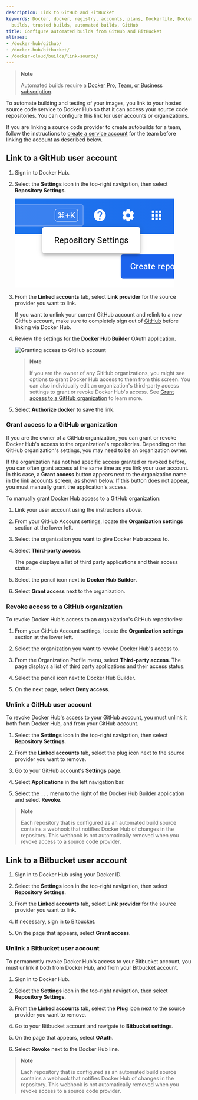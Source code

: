 ```yaml
---
description: Link to GitHub and BitBucket
keywords: Docker, docker, registry, accounts, plans, Dockerfile, Docker Hub, trusted,
  builds, trusted builds, automated builds, GitHub
title: Configure automated builds from GitHub and BitBucket
aliases:
- /docker-hub/github/
- /docker-hub/bitbucket/
- /docker-cloud/builds/link-source/
---
```


> **Note**
>
> Automated builds require a
> [Docker Pro, Team, or Business subscription](../../subscription/index.md).

To automate building and testing of your images, you link to your hosted source
code service to Docker Hub so that it can access your source code
repositories. You can configure this link for user accounts or
organizations.

If you are linking a source code provider to create autobuilds for a team, follow the instructions to [create a service account](index.md#service-users-for-team-autobuilds) for the team before linking the account as described below.

## Link to a GitHub user account

1. Sign in to Docker Hub.

2. Select the **Settings** icon in the top-right navigation, then select **Repository Settings**.

    ![Repository settings menu](../images/docker-hub-repo-settings-menu.png)


3. From the **Linked accounts** tab, select **Link provider** for the source provider you want to link.

    If you want to unlink your current GitHub account and relink to a new GitHub account, make sure to completely sign out of [GitHub](https://github.com/) before linking via Docker Hub.


4. Review the settings for the **Docker Hub Builder** OAuth application.

    ![Granting access to GitHub account](images/authorize-builder.png)

    >**Note**
    >
    > If you are the owner of any GitHub organizations, you might see
    options to grant Docker Hub access to them from this screen. You can also
    individually edit an organization's third-party access settings to grant or
    revoke Docker Hub's access. See
    [Grant access to a GitHub organization](link-source.md#grant-access-to-a-github-organization)
    to learn more.

5. Select **Authorize docker** to save the link.

### Grant access to a GitHub organization

If you are the owner of a GitHub organization, you can grant or revoke Docker
Hub's access to the organization's repositories. Depending on the GitHub
organization's settings, you may need to be an organization owner.

If the organization has not had specific access granted or revoked before, you
can often grant access at the same time as you link your user account. In this
case, a **Grant access** button appears next to the organization name in the
link accounts screen, as shown below. If this button does not appear, you must
manually grant the application's access.

To manually grant Docker Hub access to a GitHub organization:

1. Link your user account using the instructions above.

2. From your GitHub Account settings, locate the **Organization settings**
section at the lower left.

3. Select the organization you want to give Docker Hub access to.

4. Select **Third-party access**.

    The page displays a list of third party applications and their access
    status.

5. Select the pencil icon next to **Docker Hub Builder**.

6. Select **Grant access** next to the organization.

### Revoke access to a GitHub organization

To revoke Docker Hub's access to an organization's GitHub repositories:

1. From your GitHub Account settings, locate the **Organization settings** section at the lower left.

2. Select the organization you want to revoke Docker Hub's access to.

3. From the Organization Profile menu, select **Third-party access**.
    The page displays a list of third party applications and their access status.

4. Select the pencil icon next to Docker Hub Builder.

5. On the next page, select **Deny access**.

### Unlink a GitHub user account

To revoke Docker Hub's access to your GitHub account, you must unlink it both
from Docker Hub, and from your GitHub account.

1. Select the **Settings** icon in the top-right navigation, then select **Repository Settings**.

2. From the **Linked accounts** tab, select the plug icon next to the source provider you want to remove.

3. Go to your GitHub account's **Settings** page.

4. Select **Applications** in the left navigation bar.

5. Select the `...` menu to the right of the Docker Hub Builder application and select **Revoke**.

> **Note**
>
> Each repository that is configured as an automated build source
contains a webhook that notifies Docker Hub of changes in the repository.
This webhook is not automatically removed when you revoke access to a source
code provider.

## Link to a Bitbucket user account

1. Sign in to Docker Hub using your Docker ID.

2. Select the **Settings** icon in the top-right navigation, then select **Repository Settings**.

3. From the **Linked accounts** tab, select **Link provider** for the source provider you want to link.

4. If necessary, sign in to Bitbucket.

5. On the page that appears, select **Grant access**.


### Unlink a Bitbucket user account

To permanently revoke Docker Hub's access to your Bitbucket account, you must
unlink it both from Docker Hub, and from your Bitbucket account.

1. Sign in to Docker Hub.

2. Select the **Settings** icon in the top-right navigation, then select **Repository Settings**.

3. From the **Linked accounts** tab, select the **Plug** icon next to the source provider you want to remove.

4. Go to your Bitbucket account and navigate to **Bitbucket settings**.

5. On the page that appears, select **OAuth**.

6. Select **Revoke** next to the Docker Hub line.

> **Note**
>
> Each repository that is configured as an automated build source
contains a webhook that notifies Docker Hub of changes in the repository. This
webhook is not automatically removed when you revoke access to a source code
provider.
